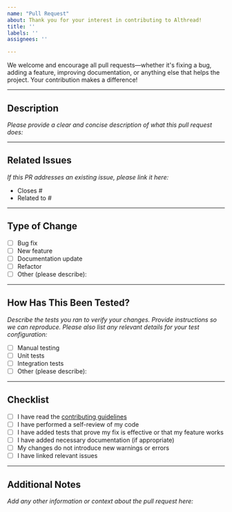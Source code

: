 ```yaml
---
name: "Pull Request"
about: Thank you for your interest in contributing to Althread!
title: ''
labels: ''
assignees: ''

---
```


We welcome and encourage all pull requests—whether it's fixing a bug, adding a feature, improving documentation, or anything else that helps the project. Your contribution makes a difference!

---

## Description

_Please provide a clear and concise description of what this pull request does:_

---

## Related Issues

_If this PR addresses an existing issue, please link it here:_

- Closes #
- Related to #

---

## Type of Change

- [ ] Bug fix
- [ ] New feature
- [ ] Documentation update
- [ ] Refactor
- [ ] Other (please describe):

---

## How Has This Been Tested?

_Describe the tests you ran to verify your changes. Provide instructions so we can reproduce. Please also list any relevant details for your test configuration:_

- [ ] Manual testing
- [ ] Unit tests
- [ ] Integration tests
- [ ] Other (please describe):

---

## Checklist

- [ ] I have read the [contributing guidelines](CONTRIBUTING.md)
- [ ] I have performed a self-review of my code
- [ ] I have added tests that prove my fix is effective or that my feature works
- [ ] I have added necessary documentation (if appropriate)
- [ ] My changes do not introduce new warnings or errors
- [ ] I have linked relevant issues

---

## Additional Notes

_Add any other information or context about the pull request here:_
